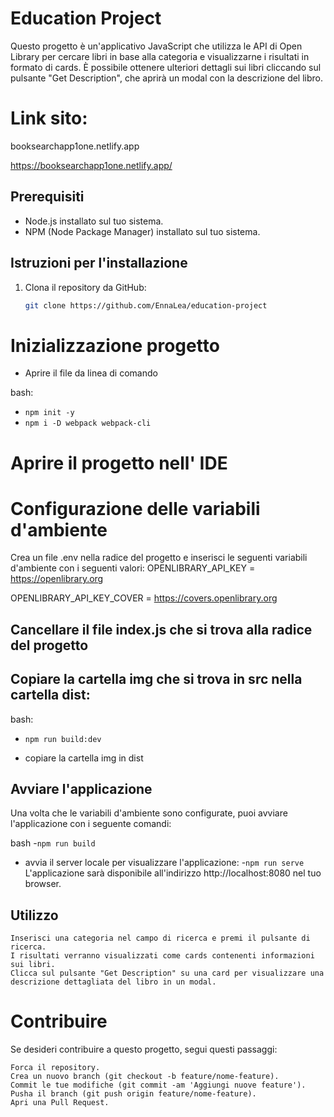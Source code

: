 # Education Project

Questo progetto è un'applicativo JavaScript che utilizza le API di Open Library per cercare libri in base alla categoria e visualizzarne i risultati in formato di cards. È possibile ottenere ulteriori dettagli sui libri cliccando sul pulsante "Get Description", che aprirà un modal con la descrizione del libro.


# Link sito:
booksearchapp1one.netlify.app

https://booksearchapp1one.netlify.app/


## Prerequisiti
- Node.js installato sul tuo sistema.
- NPM (Node Package Manager) installato sul tuo sistema.

## Istruzioni per l'installazione

1. Clona il repository da GitHub:

   ```bash
   git clone https://github.com/EnnaLea/education-project


# Inizializzazione progetto
- Aprire il file da linea di comando

bash:
- ``npm init -y``
- ``npm i -D webpack webpack-cli ``


# Aprire il progetto nell' IDE


# Configurazione delle variabili d'ambiente
Crea un file .env nella radice del progetto e inserisci le seguenti variabili d'ambiente con i seguenti valori:
OPENLIBRARY_API_KEY = https://openlibrary.org

OPENLIBRARY_API_KEY_COVER = https://covers.openlibrary.org



## Cancellare il file index.js che si trova alla radice del progetto


## Copiare la cartella img che si trova in src nella cartella dist:
bash:
- ``npm run build:dev``

- copiare la cartella img in dist


## Avviare l'applicazione

Una volta che le variabili d'ambiente sono configurate, puoi avviare l'applicazione con i seguente comandi:

bash
   -`npm run build`

   - avvia il server locale per visualizzare l'applicazione:
   -`npm run serve`
     L'applicazione sarà disponibile all'indirizzo http://localhost:8080 nel tuo browser.


## Utilizzo

    Inserisci una categoria nel campo di ricerca e premi il pulsante di ricerca.
    I risultati verranno visualizzati come cards contenenti informazioni sui libri.
    Clicca sul pulsante "Get Description" su una card per visualizzare una descrizione dettagliata del libro in un modal.



# Contribuire

Se desideri contribuire a questo progetto, segui questi passaggi:

    Forca il repository.
    Crea un nuovo branch (git checkout -b feature/nome-feature).
    Commit le tue modifiche (git commit -am 'Aggiungi nuove feature').
    Pusha il branch (git push origin feature/nome-feature).
    Apri una Pull Request.

